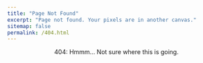 ```yaml
---
title: "Page Not Found"
excerpt: "Page not found. Your pixels are in another canvas."
sitemap: false
permalink: /404.html
---
```


<center> 404: Hmmm... Not sure where this is going.  </center>
